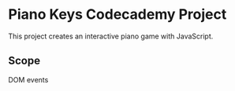 # Piano Keys Codecademy Project
This project creates an interactive piano game with JavaScript.

## Scope
DOM events

